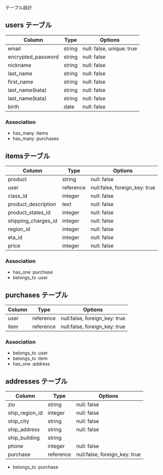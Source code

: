 テーブル設計

## users テーブル

| Column             | Type    | Options                   |
| ------------------ | --------| ------------------------- |
| email              | string  | null: false, unique: true |
| encrypted_password | string  | null: false               |
| nickname           | string  | null: false               |
| last_name          | string  | null: false               |
| first_name         | string  | null: false               |
| last_name(kata)    | string  | null: false               |
| last_name(kata)    | string  | null: false               |
| birth              | date    | null: false               |


### Association

- has_many :items
- has_many :purchases


## itemsテーブル
| Column                 | Type       | Options                       |
| ---------------------- | -----------| ----------------------------- |
| product                | string     | null: false                   |
| user                   | reference  | null:false, foreign_key: true |
| class_id               | integer    | null: false                   |
| product_description    | text       | null: false                   |
| product_states_id      | integer    | null: false                   |
| shipping_charges_id    | integer    | null: false                   |
| region_id              | integer    | null: false                   |
| eta_id                 | integer    | null: false                   |
| price                  | integer    | null: false                   |

### Association

- has_one :purchase
- belongs_to :user


## purchases テーブル

| Column  | Type     | Options                       |
| --------| -------- | ----------------------------- |
| user    | reference| null:false, foreign_key: true |
| item    | reference| null:false, foreign_key: true |


### Association

- belongs_to :user
- belongs_to :item
- has_one :address

## addresses テーブル

| Column           | Type       | Options                       |
| -----------------| ---------- | ----------------------------- |
| zio              | string     | null: false                   |
| ship_region_id   | integer    | null: false                   |
| ship_city        | string     | null: false                   |
| ship_address     | string     | null: false                   |
| ship_building    | string     |                               |
| phone            | integer    | null: false                   |
| purchase         | reference  | null:false, foreign_key: true |

- belongs_to :purchase